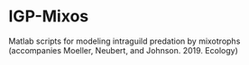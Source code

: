 # IGP-Mixos
Matlab scripts for modeling intraguild predation by mixotrophs (accompanies Moeller, Neubert, and Johnson. 2019. Ecology)
